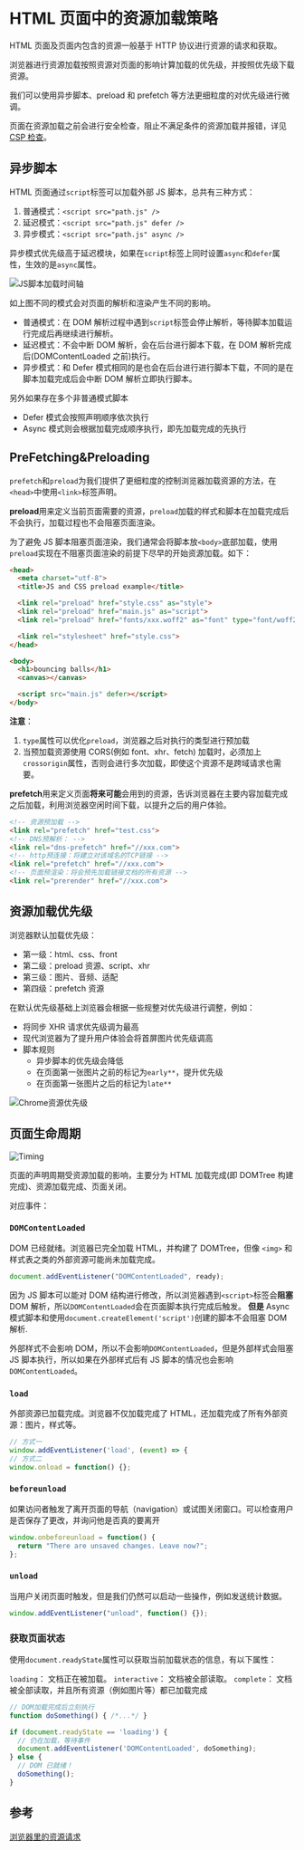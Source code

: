 # HTML 页面中的资源加载策略

HTML 页面及页面内包含的资源一般基于 HTTP 协议进行资源的请求和获取。

浏览器进行资源加载按照资源对页面的影响计算加载的优先级，并按照优先级下载资源。

我们可以使用异步脚本、preload 和 prefetch 等方法更细粒度的对优先级进行微调。

页面在资源加载之前会进行安全检查，阻止不满足条件的资源加载并报错，详见[CSP 检查](../05-安全/CSP.md)。

## 异步脚本

HTML 页面通过`script`标签可以加载外部 JS 脚本，总共有三种方式：

1. 普通模式：`<script src="path.js" />`
2. 延迟模式：`<script src="path.js" defer />`
3. 异步模式：`<script src="path.js" async />`

异步模式优先级高于延迟模块，如果在`script`标签上同时设置`async`和`defer`属性，生效的是`async`属性。

![JS脚本加载时间轴](../../assets/images/browser/script-defer-async.jpeg)

如上图不同的模式会对页面的解析和渲染产生不同的影响。

- 普通模式：在 DOM 解析过程中遇到`script`标签会停止解析，等待脚本加载运行完成后再继续进行解析。
- 延迟模式：不会中断 DOM 解析，会在后台进行脚本下载，在 DOM 解析完成后(DOMContentLoaded 之前)执行。
- 异步模式：和 Defer 模式相同的是也会在后台进行进行脚本下载，不同的是在脚本加载完成后会中断 DOM 解析立即执行脚本。

另外如果存在多个非普通模式脚本

- Defer 模式会按照声明顺序依次执行
- Async 模式则会根据加载完成顺序执行，即先加载完成的先执行

## PreFetching&Preloading

`prefetch`和`preload`为我们提供了更细粒度的控制浏览器加载资源的方法，在`<head>`中使用`<link>`标签声明。

**preload**用来定义当前页面需要的资源，`preload`加载的样式和脚本在加载完成后不会执行，加载过程也不会阻塞页面渲染。

为了避免 JS 脚本阻塞页面渲染，我们通常会将脚本放`<body>`底部加载，使用`preload`实现在不阻塞页面渲染的前提下尽早的开始资源加载。如下：

```HTML
<head>
  <meta charset="utf-8">
  <title>JS and CSS preload example</title>

  <link rel="preload" href="style.css" as="style">
  <link rel="preload" href="main.js" as="script">
  <link rel="preload" href="fonts/xxx.woff2" as="font" type="font/woff2" crossorigin>

  <link rel="stylesheet" href="style.css">
</head>

<body>
  <h1>bouncing balls</h1>
  <canvas></canvas>

  <script src="main.js" defer></script>
</body>
```

**注意**：

1. `type`属性可以优化`preload`，浏览器之后对执行的类型进行预加载
2. 当预加载资源使用 CORS(例如 font、xhr、fetch) 加载时，必须加上`crossorigin`属性，否则会进行多次加载，即使这个资源不是跨域请求也需要。

**prefetch**用来定义页面**将来可能**会用到的资源，告诉浏览器在主要内容加载完成之后加载，利用浏览器空闲时间下载，以提升之后的用户体验。

```HTML
<!-- 资源预加载 -->
<link rel="prefetch" href="test.css">
<!-- DNS预解析： -->
<link rel="dns-prefetch" href="//xxx.com">
<!-- http预连接：将建立对该域名的TCP链接 -->
<link rel="prefetch" href="//xxx.com">
<!-- 页面预渲染：将会预先加载链接文档的所有资源 -->
<link rel="prerender" href="//xxx.com">
```

## 资源加载优先级

浏览器默认加载优先级：

- 第一级：html、css、front
- 第二级：preload 资源、script、xhr
- 第三级：图片、音频、适配
- 第四级：prefetch 资源

在默认优先级基础上浏览器会根据一些规整对优先级进行调整，例如：

- 将同步 XHR 请求优先级调为最高
- 现代浏览器为了提升用户体验会将首屏图片优先级调高
- 脚本规则
  - 异步脚本的优先级会降低
  - 在页面第一张图片之前的标记为`early**`，提升优先级
  - 在页面第一张图片之后的标记为`late**`

![Chrome资源优先级](../../assets/images/browser/chrome-resource-priorities.png)

## 页面生命周期

![Timing](../../docs/10-Optimize/timing.png)

页面的声明周期受资源加载的影响，主要分为 HTML 加载完成(即 DOMTree 构建完成)、资源加载完成、页面关闭。

对应事件：

### `DOMContentLoaded`

DOM 已经就绪。浏览器已完全加载 HTML，并构建了 DOMTree，但像 `<img>` 和样式表之类的外部资源可能尚未加载完成。

```JavaScript
document.addEventListener("DOMContentLoaded", ready);
```

因为 JS 脚本可以能对 DOM 结构进行修改，所以浏览器遇到`<script>`标签会**阻塞**DOM 解析，所以`DOMContentLoaded`会在页面脚本执行完成后触发。
**但是** Async 模式脚本和使用`document.createElement('script')`创建的脚本不会阻塞 DOM 解析.

外部样式不会影响 DOM，所以不会影响`DOMContentLoaded`，但是外部样式会阻塞 JS 脚本执行，所以如果在外部样式后有 JS 脚本的情况也会影响`DOMContentLoaded`。

### `load`

外部资源已加载完成。浏览器不仅加载完成了 HTML，还加载完成了所有外部资源：图片，样式等。

```JavaScript
// 方式一
window.addEventListener('load', (event) => {
// 方式二
window.onload = function() {};
```

### `beforeunload`

如果访问者触发了离开页面的导航（navigation）或试图关闭窗口。可以检查用户是否保存了更改，并询问他是否真的要离开

```JavaScript
window.onbeforeunload = function() {
  return "There are unsaved changes. Leave now?";
};
```

### `unload`

当用户关闭页面时触发，但是我们仍然可以启动一些操作，例如发送统计数据。

```JavaScript
window.addEventListener("unload", function() {});
```

### 获取页面状态

使用`document.readyState`属性可以获取当前加载状态的信息，有以下属性：

`loading`： 文档正在被加载。
`interactive`： 文档被全部读取。
`complete`： 文档被全部读取，并且所有资源（例如图片等）都已加载完成

```JavaScript
// DOM加载完成后立刻执行
function doSomething() { /*...*/ }

if (document.readyState == 'loading') {
  // 仍在加载，等待事件
  document.addEventListener('DOMContentLoaded', doSomething);
} else {
  // DOM 已就绪！
  doSomething();
}
```

## 参考

[浏览器里的资源请求](https://blog.windstone.cc/browser-env/browser/browser-requests.html)
